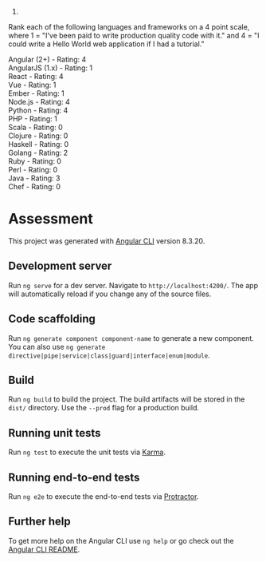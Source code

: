 1. 

Rank each of the following languages and frameworks on a 4 point scale, where 1 = "I've been paid to write production quality code with it." and 4 = "I could write a Hello World web application if I had a tutorial."


Angular (2+) - Rating: 4 <br>
AngularJS (1.x) - Rating: 1<br>
React - Rating: 4<br>
Vue - Rating: 1<br>
Ember - Rating: 1<br>
Node.js - Rating: 4<br>
Python - Rating: 4<br>
PHP - Rating: 1<br>
Scala - Rating: 0<br>
Clojure - Rating: 0<br>
Haskell - Rating: 0<br>
Golang - Rating: 2<br>
Ruby - Rating: 0<br>
Perl - Rating: 0<br>
Java - Rating: 3<br>
Chef - Rating: 0<br>



# Assessment

This project was generated with [Angular CLI](https://github.com/angular/angular-cli) version 8.3.20.

## Development server

Run `ng serve` for a dev server. Navigate to `http://localhost:4200/`. The app will automatically reload if you change any of the source files.

## Code scaffolding

Run `ng generate component component-name` to generate a new component. You can also use `ng generate directive|pipe|service|class|guard|interface|enum|module`.

## Build

Run `ng build` to build the project. The build artifacts will be stored in the `dist/` directory. Use the `--prod` flag for a production build.

## Running unit tests

Run `ng test` to execute the unit tests via [Karma](https://karma-runner.github.io).

## Running end-to-end tests

Run `ng e2e` to execute the end-to-end tests via [Protractor](http://www.protractortest.org/).

## Further help

To get more help on the Angular CLI use `ng help` or go check out the [Angular CLI README](https://github.com/angular/angular-cli/blob/master/README.md).
